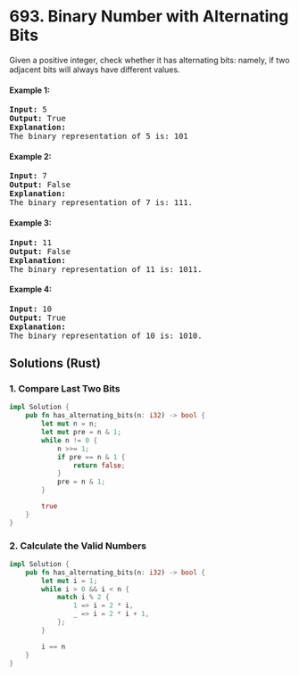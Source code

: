 # 693. Binary Number with Alternating Bits
Given a positive integer, check whether it has alternating bits: namely, if two adjacent bits will always have different values.

#### Example 1:
<pre>
<strong>Input:</strong> 5
<strong>Output:</strong> True
<strong>Explanation:</strong>
The binary representation of 5 is: 101
</pre>

#### Example 2:
<pre>
<strong>Input:</strong> 7
<strong>Output:</strong> False
<strong>Explanation:</strong>
The binary representation of 7 is: 111.
</pre>

#### Example 3:
<pre>
<strong>Input:</strong> 11
<strong>Output:</strong> False
<strong>Explanation:</strong>
The binary representation of 11 is: 1011.
</pre>

#### Example 4:
<pre>
<strong>Input:</strong> 10
<strong>Output:</strong> True
<strong>Explanation:</strong>
The binary representation of 10 is: 1010.
</pre>

## Solutions (Rust)

### 1. Compare Last Two Bits
```Rust
impl Solution {
    pub fn has_alternating_bits(n: i32) -> bool {
        let mut n = n;
        let mut pre = n & 1;
        while n != 0 {
            n >>= 1;
            if pre == n & 1 {
                return false;
            }
            pre = n & 1;
        }

        true
    }
}
```

### 2. Calculate the Valid Numbers
```Rust
impl Solution {
    pub fn has_alternating_bits(n: i32) -> bool {
        let mut i = 1;
        while i > 0 && i < n {
            match i % 2 {
                1 => i = 2 * i,
                _ => i = 2 * i + 1,
            };
        }

        i == n
    }
}
```
